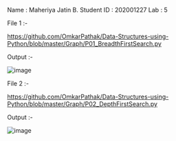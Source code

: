 Name : Maheriya Jatin B.
Student ID : 202001227
Lab : 5


File 1 :-

 https://github.com/OmkarPathak/Data-Structures-using-Python/blob/master/Graph/P01_BreadthFirstSearch.py

Output :-

![image](https://user-images.githubusercontent.com/82827719/225572896-61e54d26-372e-48ca-b83e-1a06e134e1c7.png)

File 2 :-

https://github.com/OmkarPathak/Data-Structures-using-Python/blob/master/Graph/P02_DepthFirstSearch.py

Output :-

![image](https://user-images.githubusercontent.com/82827719/225573610-c120eacf-7e60-4aa9-a208-4b703695845e.png)



